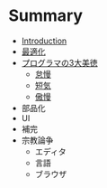 # Summary

* [Introduction](README.md)
* [最適化](optimization.md)
* [プログラマの3大美徳](three-virtues.md)
   * [怠慢](three-virtues.md/laziness)
   * [短気](three-virtues.md/impatience)
   * [傲慢](three-virtues.md/hubris)
* 部品化
* UI
* 補完
* 宗教論争
   * エディタ
   * 言語
   * ブラウザ

